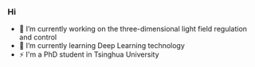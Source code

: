 ### Hi
- 🔭 I’m currently working on the three-dimensional light field regulation and control
- 🌱 I’m currently learning Deep Learning technology
- ⚡ I'm a PhD student in Tsinghua University
<!--
**zhurz21/zhurz21** is a ✨ _special_ ✨ repository because its `README.md` (this file) appears on your GitHub profile.

Here are some ideas to get you started:

- 🔭 I’m currently working on ...
- 🌱 I’m currently learning ...
- 👯 I’m looking to collaborate on ...
- 🤔 I’m looking for help with ...
- 💬 Ask me about ...
- 📫 How to reach me: ...
- 😄 Pronouns: ...
- ⚡ Fun fact: ...
-->
